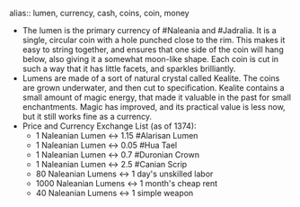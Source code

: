 alias:: lumen, currency, cash, coins, coin, money

- The lumen is the primary currency of #Naleania and #Jadralia. It is a single, circular coin with a hole punched close to the rim. This makes it easy to string together, and ensures that one side of the coin will hang below, also giving it a somewhat moon-like shape. Each coin is cut in such a way that it has little facets, and sparkles brilliantly.
- Lumens are made of a sort of natural crystal called Kealite. The coins are grown underwater, and then cut to specification. Kealite contains a small amount of magic energy, that made it valuable in the past for small enchantments. Magic has improved, and its practical value is less now, but it still works fine as a currency.
- Price and Currency Exchange List (as of 1374):
	- 1 Naleanian Lumen <-> 1.15 #Alarisan Lumen
	- 1 Naleanian Lumen <-> 0.05 #Hua Tael
	- 1 Naleanian Lumen <-> 0.7 #Duronian Crown
	- 1 Naleanian Lumen <-> 2.5 #Canian Scrip
	- 80 Naleanian Lumens <-> 1 day's unskilled labor
	- 1000 Naleanian Lumens <-> 1 month's cheap rent
	- 40 Naleanian Lumens <-> 1 simple weapon